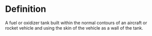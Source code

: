# Definition

A fuel or oxidizer tank built within the normal contours of an aircraft
or rocket vehicle and using the skin of the vehicle as a wall of the
tank.

